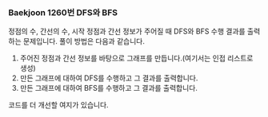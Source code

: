 ###  Baekjoon 1260번 DFS와 BFS

정점의 수, 간선의 수, 시작 정점과 간선 정보가 주어질 때 DFS와 BFS 수행 결과를 출력하는 문제입니다. 풀이 방법은 다음과 같습니다.

1.  주어진 정점과 간선 정보를 바탕으로 그래프를 만듭니다.(여기서는 인접 리스트로 생성)
2.  만든 그래프에 대하여 DFS를 수행하고 그 결과를 출력합니다.
3.  만든 그래프에 대하여 BFS를 수행하고 그 결과를 출력합니다.

코드를 더 개선할 여지가 있습니다.